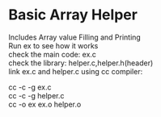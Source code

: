 # Basic Array Helper
Includes Array value Filling and Printing  
Run ex to see how it works  
check the main code: ex.c  
check the library: helper.c,helper.h(header)  
link ex.c and helper.c using cc compiler:  


cc -c -g ex.c  
cc -c -g helper.c  
cc -o ex ex.o helper.o  
